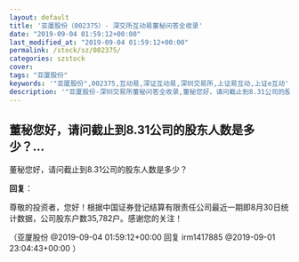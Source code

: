 ```yaml
---
layout: default
title: '亚厦股份（002375）- 深交所互动易董秘问答全收录'
date: "2019-09-04 01:59:12+00:00"
last_modified_at: "2019-09-04 01:59:12+00:00"
permalink: /stock/sz/002375/
categories: szstock
cover: 
tags: "亚厦股份"
keywords: '"亚厦股份",002375,互动易,深证互动易,深圳交易所,上证易互动,上证e互动'
description: '"亚厦股份-深圳交易所董秘问答全收录,董秘您好，请问截止到8.31公司的股东人数是多少？"'
---
```


## 董秘您好，请问截止到8.31公司的股东人数是多少？...

董秘您好，请问截止到8.31公司的股东人数是多少？

**回复**：

尊敬的投资者，您好！根据中国证券登记结算有限责任公司最近一期即8月30日统计数据，公司股东户数35,782户。感谢您的关注！ 

（亚厦股份  @2019-09-04 01:59:12+00:00 回复 irm1417885  @2019-09-01 23:04:43+00:00 ）

